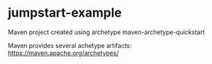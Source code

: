 # jumpstart-example
Maven project created using archetype maven-archetype-quickstart

Maven provides several achetype artifacts:
https://maven.apache.org/archetypes/